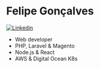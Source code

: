 # Felipe Gonçalves

[![Linkedin](https://img.shields.io/badge/LinkedIn-0077B5?style=flat&logo=linkedin&logoColor=white)](https://www.linkedin.com/in/felrib-goncalves)

- Web developer
- PHP, Laravel & Magento
- Node.js & React
- AWS & Digital Ocean K8s
